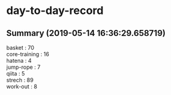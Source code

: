 # day-to-day-record  
## Summary  (2019-05-14 16:36:29.658719)  
basket : 70  
core-training : 16  
hatena : 4  
jump-rope : 7  
qiita : 5  
strech : 89  
work-out : 8  
